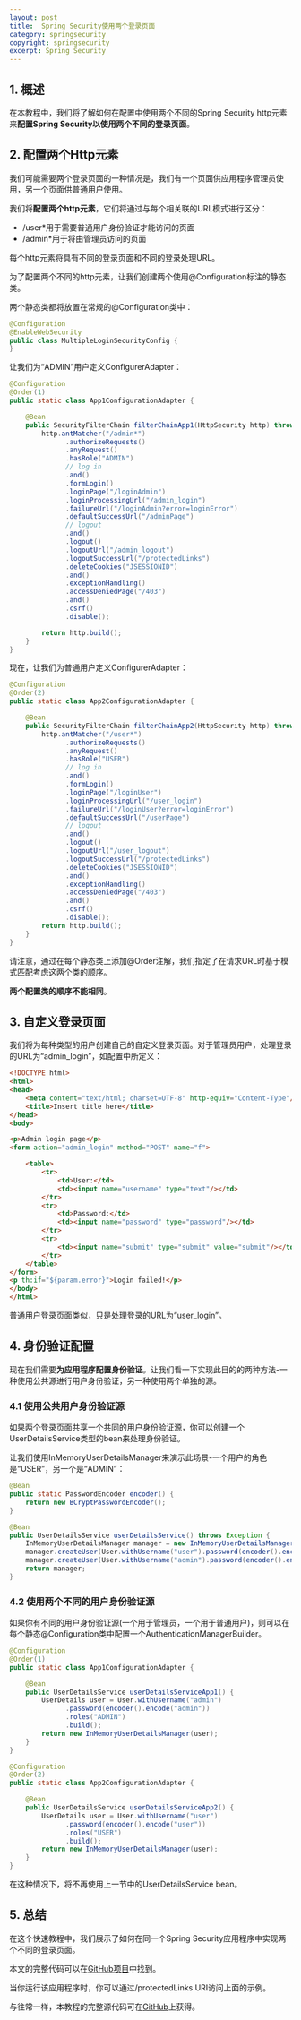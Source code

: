 ```yaml
---
layout: post
title:  Spring Security使用两个登录页面
category: springsecurity
copyright: springsecurity
excerpt: Spring Security
---
```


## 1. 概述

在本教程中，我们将了解如何在配置中使用两个不同的Spring Security http元素来**配置Spring Security以使用两个不同的登录页面**。

## 2. 配置两个Http元素

我们可能需要两个登录页面的一种情况是，我们有一个页面供应用程序管理员使用，另一个页面供普通用户使用。

我们将**配置两个http元素**，它们将通过与每个相关联的URL模式进行区分：

+ /user*用于需要普通用户身份验证才能访问的页面
+ /admin*用于将由管理员访问的页面

每个http元素将具有不同的登录页面和不同的登录处理URL。

为了配置两个不同的http元素，让我们创建两个使用@Configuration标注的静态类。

两个静态类都将放置在常规的@Configuration类中：

```java
@Configuration
@EnableWebSecurity
public class MultipleLoginSecurityConfig {
}
```

让我们为“ADMIN”用户定义ConfigurerAdapter：

```java
@Configuration
@Order(1)
public static class App1ConfigurationAdapter {

    @Bean
    public SecurityFilterChain filterChainApp1(HttpSecurity http) throws Exception {
        http.antMatcher("/admin*")
              .authorizeRequests()
              .anyRequest()
              .hasRole("ADMIN")
              // log in
              .and()
              .formLogin()
              .loginPage("/loginAdmin")
              .loginProcessingUrl("/admin_login")
              .failureUrl("/loginAdmin?error=loginError")
              .defaultSuccessUrl("/adminPage")
              // logout
              .and()
              .logout()
              .logoutUrl("/admin_logout")
              .logoutSuccessUrl("/protectedLinks")
              .deleteCookies("JSESSIONID")
              .and()
              .exceptionHandling()
              .accessDeniedPage("/403")
              .and()
              .csrf()
              .disable();

        return http.build();
    }
}
```

现在，让我们为普通用户定义ConfigurerAdapter：

```java
@Configuration
@Order(2)
public static class App2ConfigurationAdapter {

    @Bean
    public SecurityFilterChain filterChainApp2(HttpSecurity http) throws Exception {
        http.antMatcher("/user*")
              .authorizeRequests()
              .anyRequest()
              .hasRole("USER")
              // log in
              .and()
              .formLogin()
              .loginPage("/loginUser")
              .loginProcessingUrl("/user_login")
              .failureUrl("/loginUser?error=loginError")
              .defaultSuccessUrl("/userPage")
              // logout
              .and()
              .logout()
              .logoutUrl("/user_logout")
              .logoutSuccessUrl("/protectedLinks")
              .deleteCookies("JSESSIONID")
              .and()
              .exceptionHandling()
              .accessDeniedPage("/403")
              .and()
              .csrf()
              .disable();
        return http.build();
    }
}
```

请注意，通过在每个静态类上添加@Order注解，我们指定了在请求URL时基于模式匹配考虑这两个类的顺序。

**两个配置类的顺序不能相同**。

## 3. 自定义登录页面

我们将为每种类型的用户创建自己的自定义登录页面。对于管理员用户，处理登录的URL为“admin_login”，如配置中所定义：

```html
<!DOCTYPE html>
<html>
<head>
    <meta content="text/html; charset=UTF-8" http-equiv="Content-Type"/>
    <title>Insert title here</title>
</head>
<body>

<p>Admin login page</p>
<form action="admin_login" method="POST" name="f">

    <table>
        <tr>
            <td>User:</td>
            <td><input name="username" type="text"/></td>
        </tr>
        <tr>
            <td>Password:</td>
            <td><input name="password" type="password"/></td>
        </tr>
        <tr>
            <td><input name="submit" type="submit" value="submit"/></td>
        </tr>
    </table>
</form>
<p th:if="${param.error}">Login failed!</p>
</body>
</html>
```

普通用户登录页面类似，只是处理登录的URL为“user_login”。

## 4. 身份验证配置

现在我们需要**为应用程序配置身份验证**。让我们看一下实现此目的的两种方法-一种使用公共源进行用户身份验证，另一种使用两个单独的源。

### 4.1 使用公共用户身份验证源

如果两个登录页面共享一个共同的用户身份验证源，你可以创建一个UserDetailsService类型的bean来处理身份验证。

让我们使用InMemoryUserDetailsManager来演示此场景-一个用户的角色是“USER”，另一个是“ADMIN”：

```java
@Bean
public static PasswordEncoder encoder() {
    return new BCryptPasswordEncoder();
}

@Bean
public UserDetailsService userDetailsService() throws Exception {
    InMemoryUserDetailsManager manager = new InMemoryUserDetailsManager();
    manager.createUser(User.withUsername("user").password(encoder().encode("userPass")).roles("USER").build());
    manager.createUser(User.withUsername("admin").password(encoder().encode("adminPass")).roles("ADMIN").build());
    return manager;
}
```

### 4.2 使用两个不同的用户身份验证源

如果你有不同的用户身份验证源(一个用于管理员，一个用于普通用户)，则可以在每个静态@Configuration类中配置一个AuthenticationManagerBuilder。

```java
@Configuration
@Order(1)
public static class App1ConfigurationAdapter {

    @Bean
    public UserDetailsService userDetailsServiceApp1() {
        UserDetails user = User.withUsername("admin")
              .password(encoder().encode("admin"))
              .roles("ADMIN")
              .build();
        return new InMemoryUserDetailsManager(user);
    }
}

@Configuration
@Order(2)
public static class App2ConfigurationAdapter {

    @Bean
    public UserDetailsService userDetailsServiceApp2() {
        UserDetails user = User.withUsername("user")
              .password(encoder().encode("user"))
              .roles("USER")
              .build();
        return new InMemoryUserDetailsManager(user);
    }
}
```

在这种情况下，将不再使用上一节中的UserDetailsService bean。

## 5. 总结

在这个快速教程中，我们展示了如何在同一个Spring Security应用程序中实现两个不同的登录页面。

本文的完整代码可以在[GitHub项目](https://github.com/tuyucheng7/taketoday-tutorial4j/tree/master/spring-security-modules/spring-security-web-boot-2)中找到。

当你运行该应用程序时，你可以通过/protectedLinks URI访问上面的示例。

与往常一样，本教程的完整源代码可在[GitHub](https://github.com/tuyucheng7/taketoday-tutorial4j/tree/master/spring-security-modules)上获得。